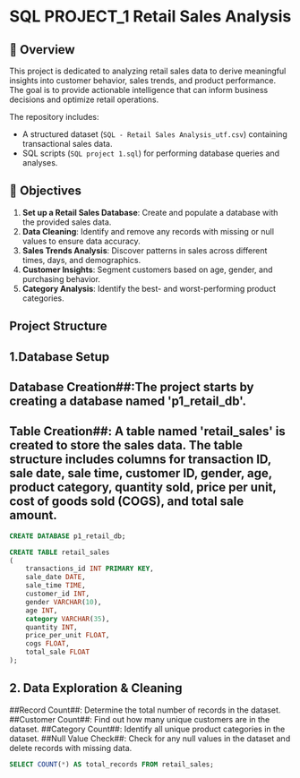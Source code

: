 #  SQL PROJECT_1 Retail Sales Analysis

## 📌 Overview
This project is dedicated to analyzing retail sales data to derive meaningful insights into customer behavior, sales trends, and product performance. The goal is to provide actionable intelligence that can inform business decisions and optimize retail operations.

The repository includes:
- A structured dataset (`SQL - Retail Sales Analysis_utf.csv`) containing transactional sales data.
- SQL scripts (`SQL project 1.sql`) for performing database queries and analyses.

## 🚀 Objectives
1. **Set up a Retail Sales Database**: Create and populate a database with the provided sales data.
2. **Data Cleaning**: Identify and remove any records with missing or null values to ensure data accuracy.
3. **Sales Trends Analysis**: Discover patterns in sales across different times, days, and demographics.
4. **Customer Insights**: Segment customers based on age, gender, and purchasing behavior.
5. **Category Analysis**: Identify the best- and worst-performing product categories.

## Project Structure

## 1.Database Setup
## Database Creation##:The project starts by creating a database named 'p1_retail_db'.
## Table Creation##: A table named 'retail_sales' is created to store the sales data. The table structure includes columns for transaction ID, sale date, sale time, customer ID, gender, age, product category, quantity sold, price per unit, cost of goods sold (COGS), and total sale amount.

```sql
CREATE DATABASE p1_retail_db;

CREATE TABLE retail_sales
(
    transactions_id INT PRIMARY KEY,
    sale_date DATE,	
    sale_time TIME,
    customer_id INT,	
    gender VARCHAR(10),
    age INT,
    category VARCHAR(35),
    quantity INT,
    price_per_unit FLOAT,	
    cogs FLOAT,
    total_sale FLOAT
);
```
## 2. Data Exploration & Cleaning

 ##Record Count##: Determine the total number of records in the dataset.
 ##Customer Count##: Find out how many unique customers are in the dataset.
 ##Category Count##: Identify all unique product categories in the dataset.
 ##Null Value Check##: Check for any null values in the dataset and delete records with missing data.


```sql
SELECT COUNT(*) AS total_records FROM retail_sales;


